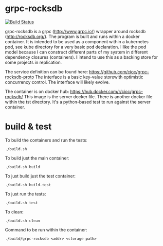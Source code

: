 grpc-rocksdb
============

[![Build Status](https://travis-ci.org/cioc/grpc-rocksdb.svg?branch=master)](https://travis-ci.org/cioc/grpc-rocksdb)

grpc-rocksdb is a grpc (http://www.grpc.io/) wrapper around rocksdb (http://rocksdb.org/).  The program is built and runs within a docker container.   It is intended to be used as a component within a kubernetes pod, see kube directory for a very basic pod declaration.  I like the pod model because I can construct different parts of my system in different dependency closures (containers).  I intend to use this as a backing store for some projects in replication.   

The service definition can be found here: https://github.com/cioc/grpc-rocksdb-proto  The interface is a basic key-value storewith optimistic concurrency control.   The interface will likely evolve.  

The container is on docker hub: https://hub.docker.com/r/cioc/grpc-rocksdb/  This image is the server docker file.  There is another docker file within the tst directory.  It's a python-based test to run against the server container.

build &amp; test
================

To build the containers and run the tests:

```
./build.sh
```

To build just the main container:

```
./build.sh build
```

To just build just the test container:

```
./build.sh build-test
```

To just run the tests:

```
./build.sh test
```

To clean:

```
./build.sh clean
```

Command to be run within the container:

```
./build/grpc-rocksdb <addr> <storage path>
```



